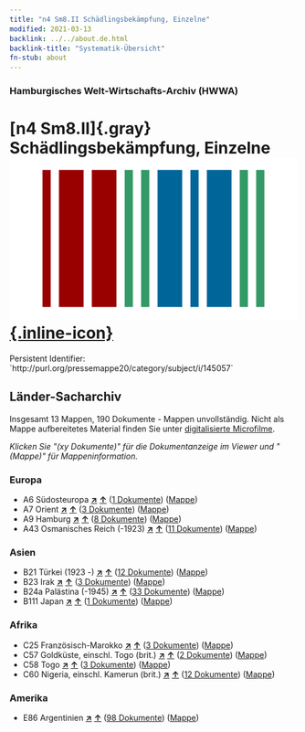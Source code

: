 ```yaml
---
title: "n4 Sm8.II Schädlingsbekämpfung, Einzelne"
modified: 2021-03-13
backlink: ../../about.de.html
backlink-title: "Systematik-Übersicht"
fn-stub: about
---
```


### Hamburgisches Welt-Wirtschafts-Archiv (HWWA)

# [n4 Sm8.II]{.gray}&#8201; Schädlingsbekämpfung, Einzelne &#160; [![Wikidata](/images/Wikidata-logo.svg "Wikidata"){.inline-icon}](http://www.wikidata.org/entity/Q104710534)

<div class="hint">Persistent Identifier: `http://purl.org/pressemappe20/category/subject/i/145057`</div>







## Länder-Sacharchiv




Insgesamt 13 Mappen, 190 Dokumente - Mappen unvollständig.
Nicht als Mappe aufbereitetes Material finden Sie unter [digitalisierte Microfilme](/film/h1_sh.de.html).

_Klicken Sie "(xy Dokumente)" für die Dokumentanzeige im Viewer und "(Mappe)" für Mappeninformation._




### Europa

- A6 Südosteuropa [**&nearr;**](../../../geo/i/140900/about.de.html "Südosteuropa (alle Mappen)") [**&uarr;**](../../../geo/about.de.html#A6 "Ländersystematik") (<a href="https://pm20.zbw.eu/iiifview/folder/sh/140900,145057" title="über: Südosteuropa : Schädlingsbekämpfung, Einzelne" target="_blank">1 Dokumente</a>) ([Mappe](../../../../folder/sh/1409xx/140900/1450xx/145057/about.de.html))
- A7 Orient [**&nearr;**](../../../geo/i/140902/about.de.html "Orient (alle Mappen)") [**&uarr;**](../../../geo/about.de.html#A7 "Ländersystematik") (<a href="https://pm20.zbw.eu/iiifview/folder/sh/140902,145057" title="über: Orient : Schädlingsbekämpfung, Einzelne" target="_blank">3 Dokumente</a>) ([Mappe](../../../../folder/sh/1409xx/140902/1450xx/145057/about.de.html))
- A9 Hamburg [**&nearr;**](../../../geo/i/140905/about.de.html "Hamburg (alle Mappen)") [**&uarr;**](../../../geo/about.de.html#A9 "Ländersystematik") (<a href="https://pm20.zbw.eu/iiifview/folder/sh/140905,145057" title="über: Hamburg : Schädlingsbekämpfung, Einzelne" target="_blank">8 Dokumente</a>) ([Mappe](../../../../folder/sh/1409xx/140905/1450xx/145057/about.de.html))
- A43 Osmanisches Reich (-1923) [**&nearr;**](../../../geo/i/141034/about.de.html "Osmanisches Reich (-1923) (alle Mappen)") [**&uarr;**](../../../geo/about.de.html#A43 "Ländersystematik") (<a href="https://pm20.zbw.eu/iiifview/folder/sh/141034,145057" title="über: Osmanisches Reich (-1923) : Schädlingsbekämpfung, Einzelne" target="_blank">11 Dokumente</a>) ([Mappe](../../../../folder/sh/1410xx/141034/1450xx/145057/about.de.html))

### Asien

- B21 Türkei (1923 -) [**&nearr;**](../../../geo/i/141111/about.de.html "Türkei (1923 -) (alle Mappen)") [**&uarr;**](../../../geo/about.de.html#B21 "Ländersystematik") (<a href="https://pm20.zbw.eu/iiifview/folder/sh/141111,145057" title="über: Türkei (1923 -) : Schädlingsbekämpfung, Einzelne" target="_blank">12 Dokumente</a>) ([Mappe](../../../../folder/sh/1411xx/141111/1450xx/145057/about.de.html))
- B23 Irak [**&nearr;**](../../../geo/i/141113/about.de.html "Irak (alle Mappen)") [**&uarr;**](../../../geo/about.de.html#B23 "Ländersystematik") (<a href="https://pm20.zbw.eu/iiifview/folder/sh/141113,145057" title="über: Irak : Schädlingsbekämpfung, Einzelne" target="_blank">3 Dokumente</a>) ([Mappe](../../../../folder/sh/1411xx/141113/1450xx/145057/about.de.html))
- B24a Palästina (-1945) [**&nearr;**](../../../geo/i/141115/about.de.html "Palästina (-1945) (alle Mappen)") [**&uarr;**](../../../geo/about.de.html#B24a "Ländersystematik") (<a href="https://pm20.zbw.eu/iiifview/folder/sh/141115,145057" title="über: Palästina (-1945) : Schädlingsbekämpfung, Einzelne" target="_blank">33 Dokumente</a>) ([Mappe](../../../../folder/sh/1411xx/141115/1450xx/145057/about.de.html))
- B111 Japan [**&nearr;**](../../../geo/i/141272/about.de.html "Japan (alle Mappen)") [**&uarr;**](../../../geo/about.de.html#B111 "Ländersystematik") (<a href="https://pm20.zbw.eu/iiifview/folder/sh/141272,145057" title="über: Japan : Schädlingsbekämpfung, Einzelne" target="_blank">1 Dokumente</a>) ([Mappe](../../../../folder/sh/1412xx/141272/1450xx/145057/about.de.html))

### Afrika

- C25 Französisch-Marokko [**&nearr;**](../../../geo/i/141358/about.de.html "Französisch-Marokko (alle Mappen)") [**&uarr;**](../../../geo/about.de.html#C25 "Ländersystematik") (<a href="https://pm20.zbw.eu/iiifview/folder/sh/141358,145057" title="über: Französisch-Marokko : Schädlingsbekämpfung, Einzelne" target="_blank">3 Dokumente</a>) ([Mappe](../../../../folder/sh/1413xx/141358/1450xx/145057/about.de.html))
- C57 Goldküste, einschl. Togo (brit.) [**&nearr;**](../../../geo/i/141406/about.de.html "Goldküste, einschl. Togo (brit.) (alle Mappen)") [**&uarr;**](../../../geo/about.de.html#C57 "Ländersystematik") (<a href="https://pm20.zbw.eu/iiifview/folder/sh/141406,145057" title="über: Goldküste, einschl. Togo (brit.) : Schädlingsbekämpfung, Einzelne" target="_blank">2 Dokumente</a>) ([Mappe](../../../../folder/sh/1414xx/141406/1450xx/145057/about.de.html))
- C58 Togo [**&nearr;**](../../../geo/i/141408/about.de.html "Togo (alle Mappen)") [**&uarr;**](../../../geo/about.de.html#C58 "Ländersystematik") (<a href="https://pm20.zbw.eu/iiifview/folder/sh/141408,145057" title="über: Togo : Schädlingsbekämpfung, Einzelne" target="_blank">3 Dokumente</a>) ([Mappe](../../../../folder/sh/1414xx/141408/1450xx/145057/about.de.html))
- C60 Nigeria, einschl. Kamerun (brit.) [**&nearr;**](../../../geo/i/141409/about.de.html "Nigeria, einschl. Kamerun (brit.) (alle Mappen)") [**&uarr;**](../../../geo/about.de.html#C60 "Ländersystematik") (<a href="https://pm20.zbw.eu/iiifview/folder/sh/141409,145057" title="über: Nigeria, einschl. Kamerun (brit.) : Schädlingsbekämpfung, Einzelne" target="_blank">12 Dokumente</a>) ([Mappe](../../../../folder/sh/1414xx/141409/1450xx/145057/about.de.html))

### Amerika

- E86 Argentinien [**&nearr;**](../../../geo/i/141692/about.de.html "Argentinien (alle Mappen)") [**&uarr;**](../../../geo/about.de.html#E86 "Ländersystematik") (<a href="https://pm20.zbw.eu/iiifview/folder/sh/141692,145057" title="über: Argentinien : Schädlingsbekämpfung, Einzelne" target="_blank">98 Dokumente</a>) ([Mappe](../../../../folder/sh/1416xx/141692/1450xx/145057/about.de.html))








